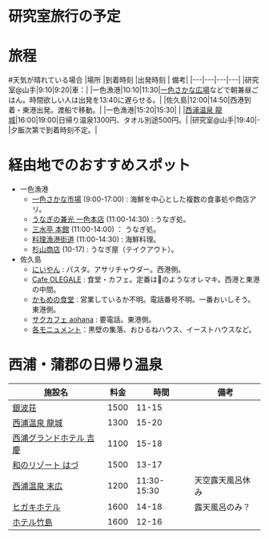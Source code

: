 # 研究室旅行の予定

# 旅程
#天気が晴れている場合
|場所  |到着時刻  |出発時刻  | 備考|
|---|---|---|---|
|研究室@山手|9:10|9:20|車：|
|一色漁港|10:10|11:30|[一色さかな広場](https://www.sakanahiroba.com/tenpo.html)などで朝兼昼ごはん。時間欲しい人は出発を13:40に遅らせる。|
|佐久島|12:00|14:50|西港到着・東港出発。渡船で移動。|
|一色漁港|15:20|15:30| |
|[西浦温泉 龍城](https://www.tatsuki-aoi.com/spa/)|16:00|19:00|日帰り温泉1300円、タオル別途500円。|
|研究室@山手|19:40|-|夕飯次第で到着時刻不定。|

# 経由地でのおすすめスポット
- 一色漁港
  - [一色さかな市場](https://www.sakanahiroba.com/tenpo.html) (9:00-17:00) : 海鮮を中心とした複数の食事処や商店アリ。
  - [うなぎの兼光 一色本店](https://unaginokanemitsu.jp/) (11:00-14:30) : うなぎ処。
  - [三水亭 本館](http://www.mikawasuisankakou.jp/sansuitei/) (11:00-14:00) ： うなぎ処。
  - [料理漁港街道](https://tabelog.com/aichi/A2305/A230504/23043990/) (11:00-14:30) : 海鮮料理。
  - [杉山商店](https://www.sugiyama-unagi.co.jp/) (10-17) : うなぎ屋（テイクアウト）。
- 佐久島
  - [にいやん](https://sakushima.com/omise_oyado/oceankitchen-%E3%81%AB%E3%81%83%E3%82%84%E3%82%93/) : パスタ。アサリチャウダー。西港側。
  - [Cafe OLEGALE](https://www.instagram.com/3940cafe.olegale/) : 食堂・カフェ。定番は🍙のようなオレマキ。西港と東港の中間。
  - [かもめの食堂](https://sakushima.com/omise_oyado/kamomenoshokudo/) : 営業しているか不明。電話番号不明。一番おいしそう。東港側。
  - [サクカフェ aohana](https://ohana.work/shimanoeki/) : 要電話。東港側。
  - [各モニュメント](https://sakushima.com/guide-top/art-top/)：黒壁の集落、おひるねハウス、イーストハウスなど。


# 西浦・蒲郡の日帰り温泉
|施設名  |料金  |時間  | 備考|
|---|---|---|---|
|[銀波荘](https://gimpa.co.jp/onsen/)  |1500  |11-15  | |
|[西浦温泉 龍城](https://www.tatsuki-aoi.com/spa/)  |1300  |15-20  | |
|[西浦グランドホテル 吉慶](https://www.kikkei.jp/faq?category=305)|1100|15-18| |
|[和のリゾート はづ](http://www.hazu.co.jp/wahazu/hotspa/)|1500 |13-17| |
|[西浦温泉 末広](https://www.hotelsuehiro.co.jp/news/)|1200|11:30-15:30|天空露天風呂休み|
|[ヒガキホテル](https://miya-higaki.jp/rsp/hotspring.html)|1600|14-18|露天風呂のみ？|
|[ホテル竹島](https://hotel-takeshima.co.jp/)|1600|12-16||

